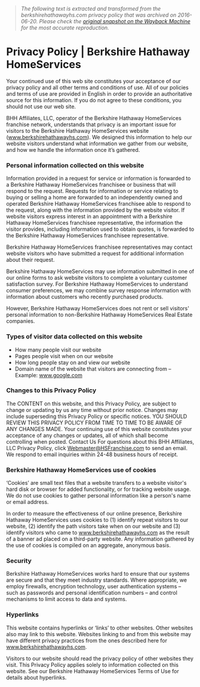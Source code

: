 > *The following text is extracted and transformed from the berkshirehathawayhs.com privacy policy that was archived on 2016-06-20. Please check the [original snapshot on the Wayback Machine](https://web.archive.org/web/20160620124602id_/http%3A//www.berkshirehathawayhs.com/pages/privacy) for the most accurate reproduction.*

# Privacy Policy | Berkshire Hathaway HomeServices

Your continued use of this web site constitutes your acceptance of our privacy policy and all other terms and conditions of use. All of our policies and terms of use are provided in English in order to provide an authoritative source for this information. If you do not agree to these conditions, you should not use our web site. 

BHH Affiliates, LLC, operator of the Berkshire Hathaway HomeServices franchise network, understands that privacy is an important issue for visitors to the Berkshire Hathaway HomeServices website (www.berkshirehathawayhs.com). We designed this information to help our website visitors understand what information we gather from our website, and how we handle the information once it’s gathered. 

### Personal information collected on this website

Information provided in a request for service or information is forwarded to a Berkshire Hathaway HomeServices franchisee or business that will respond to the request. Requests for information or service relating to buying or selling a home are forwarded to an independently owned and operated Berkshire Hathaway HomeServices franchisee able to respond to the request, along with the information provided by the website visitor. If website visitors express interest in an appointment with a Berkshire Hathaway HomeServices franchisee representative, the information the visitor provides, including information used to obtain quotes, is forwarded to the Berkshire Hathaway HomeServices franchisee representative. 

Berkshire Hathaway HomeServices franchisee representatives may contact website visitors who have submitted a request for additional information about their request. 

Berkshire Hathaway HomeServices may use information submitted in one of our online forms to ask website visitors to complete a voluntary customer satisfaction survey. For Berkshire Hathaway HomeServices to understand consumer preferences, we may combine survey response information with information about customers who recently purchased products. 

However, Berkshire Hathaway HomeServices does not rent or sell visitors' personal information to non-Berkshire Hathaway HomeServices Real Estate companies.

###  Types of visitor data collected on this website

  * How many people visit our website
  * Pages people visit when on our website
  * How long people stay on and view our website
  * Domain name of the website that visitors are connecting from – Example: www.google.com 



### Changes to this Privacy Policy

The CONTENT on this website, and this Privacy Policy, are subject to change or updating by us any time without prior notice. Changes may include superseding this Privacy Policy or specific notices. YOU SHOULD REVIEW THIS PRIVACY POLICY FROM TIME TO TIME TO BE AWARE OF ANY CHANGES MADE. Your continuing use of this website constitutes your acceptance of any changes or updates, all of which shall become controlling when posted. Contact Us For questions about this BHH Affiliates, LLC Privacy Policy, click [Webmaster@HSFranchise.com](https://web.archive.org/pages/contact-form?form=Website%20Question&email=Webmaster@HSFranchise.com) to send an email. We respond to email inquiries within 24-48 business hours of receipt.

### Berkshire Hathaway HomeServices use of cookies

‘Cookies’ are small text files that a website transfers to a website visitor's hard disk or browser for added functionality, or for tracking website usage. We do not use cookies to gather personal information like a person's name or email address. 

In order to measure the effectiveness of our online presence, Berkshire Hathaway HomeServices uses cookies to (1) identify repeat visitors to our website, (2) identify the path visitors take when on our website and (3) identify visitors who came to www.berkshirehathawayhs.com as the result of a banner ad placed on a third-party website. Any information gathered by the use of cookies is compiled on an aggregate, anonymous basis. 

### Security

Berkshire Hathaway HomeServices works hard to ensure that our systems are secure and that they meet industry standards. Where appropriate, we employ firewalls, encryption technology, user authentication systems – such as passwords and personal identification numbers – and control mechanisms to limit access to data and systems. 

### Hyperlinks

This website contains hyperlinks or ‘links’ to other websites. Other websites also may link to this website. Websites linking to and from this website may have different privacy practices from the ones described here for www.berkshirehathawayhs.com. 

Visitors to our website should read the privacy policy of other websites they visit. This Privacy Policy applies solely to information collected on this website. See our Berkshire Hathaway HomeServices Terms of Use for details about hyperlinks. 
